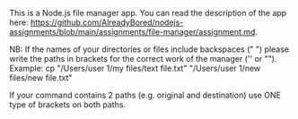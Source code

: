 This is a Node.js file manager app.
You can read the description of the app here: https://github.com/AlreadyBored/nodejs-assignments/blob/main/assignments/file-manager/assignment.md.

NB: If the names of your directories or files include backspaces (" ") please write the paths in brackets for the correct work of the manager ('' or "").
Example: cp "/Users/user 1/my files/text file.txt" "/Users/user 1/new files/new file.txt"

If your command contains 2 paths (e.g. original and destination) use ONE type of brackets on both paths.